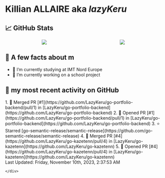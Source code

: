 <body>
    <div class="header">
        <h1><b>Killian ALLAIRE</b> aka <i>lazyKeru</i></h1>
    </div>
    <div class="body">
        <div>
            <h2>📈 GitHub Stats</h2>
            <div style="display: flex; align-items: flex-start; justify-content:space-around;">
                <img src="https://github-readme-stats.vercel.app/api?username=LazyKeru&theme=graywhite&show_icons=true" />
                <img src="https://github-readme-stats.vercel.app/api/top-langs/?username=LazyKeru" />
            </div>
        </div>
        <div>
            <h2>📣 A few facts about m</h2>
            <ul>
                <li>🌱 I’m currently studying at IMT Nord Europe</li>
                <li>🔭 I’m currently working on a school project</li>
            </ul>
        </div>
        <div>
            <h2>🌱 my most recent activity on GitHub</h2>
            <div>
                <!--RECENT_ACTIVITY:start-->
1. 🎉 Merged PR [#1](https://github.com/LazyKeru/go-portfolio-backend/pull/1) in [LazyKeru/go-portfolio-backend](https://github.com/LazyKeru/go-portfolio-backend)
2. 💪 Opened PR [#1](https://github.com/LazyKeru/go-portfolio-backend/pull/1) in [LazyKeru/go-portfolio-backend](https://github.com/LazyKeru/go-portfolio-backend)
3. ⭐ Starred [go-semantic-release/semantic-release](https://github.com/go-semantic-release/semantic-release)
4. 🎉 Merged PR [#4](https://github.com/LazyKeru/go-kazetenn/pull/4) in [LazyKeru/go-kazetenn](https://github.com/LazyKeru/go-kazetenn)
5. 💪 Opened PR [#4](https://github.com/LazyKeru/go-kazetenn/pull/4) in [LazyKeru/go-kazetenn](https://github.com/LazyKeru/go-kazetenn)
                <!--RECENT_ACTIVITY:end-->
            </div>
            <div>
                <!--RECENT_ACTIVITY:last_update-->
Last Updated: Friday, November 10th, 2023, 2:37:53 AM
                <!--RECENT_ACTIVITY:last_update_end-->
            </div>
        </div>
    </div>
    <div class="footer">

    </div>
</body>

<!--
**LazyKeru/LazyKeru** is a ✨ _special_ ✨ repository because its `README.md` (this file) appears on your GitHub profile.

Here are some ideas to get you started:

- 🔭 I’m currently working on ...
- 🌱 I’m currently learning ...
- 👯 I’m looking to collaborate on ...
- 🤔 I’m looking for help with ...
- 💬 Ask me about ...
- 📫 How to reach me: ...
- 😄 Pronouns: ...
- ⚡ Fun fact: ...
-->